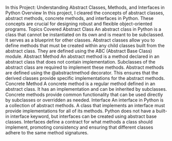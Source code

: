 In this Project: Understanding Abstract Classes, Methods, and Interfaces in Python
Overview
In this project, I cleared the concepts of abstract classes, abstract methods, concrete methods, and interfaces in Python. These concepts are crucial for designing robust and flexible object-oriented programs.
Topics Covered
Abstract Class
An abstract class in Python is a class that cannot be instantiated on its own and is meant to be subclassed. It serves as a blueprint for other classes. Abstract classes allow you to define methods that must be created within any child classes built from the abstract class. They are defined using the ABC (Abstract Base Class) module.
Abstract Method
An abstract method is a method declared in an abstract class that does not contain implementation. Subclasses of the abstract class are required to implement these methods. Abstract methods are defined using the @abstractmethod decorator. This ensures that the derived classes provide specific implementations for the abstract methods.
Concrete Method
A concrete method is a regular method defined in an abstract class. It has an implementation and can be inherited by subclasses. Concrete methods provide common functionality that can be used directly by subclasses or overridden as needed.
Interface
An interface in Python is a collection of abstract methods. A class that implements an interface must provide implementations for all of its methods. Python does not have a built-in interface keyword, but interfaces can be created using abstract base classes. Interfaces define a contract for what methods a class should implement, promoting consistency and ensuring that different classes adhere to the same method signatures.
